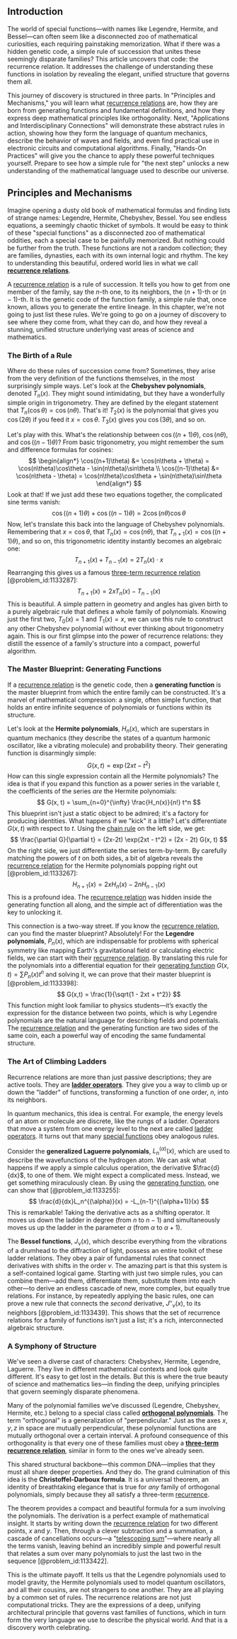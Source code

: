 ## Introduction
The world of special functions—with names like Legendre, Hermite, and Bessel—can often seem like a disconnected zoo of mathematical curiosities, each requiring painstaking memorization. What if there was a hidden genetic code, a simple rule of succession that unites these seemingly disparate families? This article uncovers that code: the recurrence relation. It addresses the challenge of understanding these functions in isolation by revealing the elegant, unified structure that governs them all.

This journey of discovery is structured in three parts. In "Principles and Mechanisms," you will learn what [recurrence relations](@article_id:276118) are, how they are born from generating functions and fundamental definitions, and how they express deep mathematical principles like orthogonality. Next, "Applications and Interdisciplinary Connections" will demonstrate these abstract rules in action, showing how they form the language of quantum mechanics, describe the behavior of waves and fields, and even find practical use in electronic circuits and computational algorithms. Finally, "Hands-On Practices" will give you the chance to apply these powerful techniques yourself. Prepare to see how a simple rule for "the next step" unlocks a new understanding of the mathematical language used to describe our universe.

## Principles and Mechanisms

Imagine opening a dusty old book of mathematical formulas and finding lists of strange names: Legendre, Hermite, Chebyshev, Bessel. You see endless equations, a seemingly chaotic thicket of symbols. It would be easy to think of these "special functions" as a disconnected zoo of mathematical oddities, each a special case to be painfully memorized. But nothing could be further from the truth. These functions are not a random collection; they are families, dynasties, each with its own internal logic and rhythm. The key to understanding this beautiful, ordered world lies in what we call **[recurrence relations](@article_id:276118)**.

A [recurrence relation](@article_id:140545) is a rule of succession. It tells you how to get from one member of the family, say the $n$-th one, to its neighbors, the $(n+1)$-th or $(n-1)$-th. It is the genetic code of the function family, a simple rule that, once known, allows you to generate the entire lineage. In this chapter, we're not going to just list these rules. We're going to go on a journey of discovery to see where they come from, what they can do, and how they reveal a stunning, unified structure underlying vast areas of science and mathematics.

### The Birth of a Rule

Where do these rules of succession come from? Sometimes, they arise from the very definition of the functions themselves, in the most surprisingly simple ways. Let's look at the **Chebyshev polynomials**, denoted $T_n(x)$. They might sound intimidating, but they have a wonderfully simple origin in trigonometry. They are defined by the elegant statement that $T_n(\cos\theta) = \cos(n\theta)$. That's it! $T_2(x)$ is the polynomial that gives you $\cos(2\theta)$ if you feed it $x=\cos\theta$. $T_3(x)$ gives you $\cos(3\theta)$, and so on.

Let's play with this. What's the relationship between $\cos((n+1)\theta)$, $\cos(n\theta)$, and $\cos((n-1)\theta)$? From basic trigonometry, you might remember the sum and difference formulas for cosines:
$$
\begin{align*}
\cos((n+1)\theta) &= \cos(n\theta + \theta) = \cos(n\theta)\cos\theta - \sin(n\theta)\sin\theta \\
\cos((n-1)\theta) &= \cos(n\theta - \theta) = \cos(n\theta)\cos\theta + \sin(n\theta)\sin\theta
\end{align*}
$$
Look at that! If we just add these two equations together, the complicated sine terms vanish:
$$
\cos((n+1)\theta) + \cos((n-1)\theta) = 2\cos(n\theta)\cos\theta
$$
Now, let's translate this back into the language of Chebyshev polynomials. Remembering that $x = \cos\theta$, that $T_n(x) = \cos(n\theta)$, that $T_{n+1}(x) = \cos((n+1)\theta)$, and so on, this trigonometric identity instantly becomes an algebraic one:
$$
T_{n+1}(x) + T_{n-1}(x) = 2 T_n(x) \cdot x
$$
Rearranging this gives us a famous [three-term recurrence relation](@article_id:176351) [@problem_id:1133287]:
$$
T_{n+1}(x) = 2x T_n(x) - T_{n-1}(x)
$$
This is beautiful. A simple pattern in geometry and angles has given birth to a purely algebraic rule that defines a whole family of polynomials. Knowing just the first two, $T_0(x)=1$ and $T_1(x)=x$, we can use this rule to construct any other Chebyshev polynomial without ever thinking about trigonometry again. This is our first glimpse into the power of recurrence relations: they distill the essence of a family's structure into a compact, powerful algorithm.

### The Master Blueprint: Generating Functions

If a [recurrence relation](@article_id:140545) is the genetic code, then a **generating function** is the master blueprint from which the entire family can be constructed. It's a marvel of mathematical compression: a single, often simple function, that holds an entire infinite sequence of polynomials or functions within its structure.

Let's look at the **Hermite polynomials**, $H_n(x)$, which are superstars in quantum mechanics (they describe the states of a quantum harmonic oscillator, like a vibrating molecule) and probability theory. Their generating function is disarmingly simple:
$$
G(x, t) = \exp(2xt - t^2)
$$
How can this single expression contain all the Hermite polynomials? The idea is that if you expand this function as a power series in the variable $t$, the coefficients of the series *are* the Hermite polynomials:
$$
G(x, t) = \sum_{n=0}^{\infty} \frac{H_n(x)}{n!} t^n
$$
This blueprint isn't just a static object to be admired; it's a factory for producing identities. What happens if we "kick" it a little? Let's differentiate $G(x, t)$ with respect to $t$. Using the [chain rule](@article_id:146928) on the left side, we get:
$$
\frac{\partial G}{\partial t} = (2x-2t) \exp(2xt - t^2) = (2x - 2t) G(x, t)
$$
On the right side, we just differentiate the series term-by-term. By carefully matching the powers of $t$ on both sides, a bit of algebra reveals the [recurrence relation](@article_id:140545) for the Hermite polynomials popping right out [@problem_id:1133267]:
$$
H_{n+1}(x) = 2x H_n(x) - 2n H_{n-1}(x)
$$
This is a profound idea. The [recurrence relation](@article_id:140545) was hidden inside the generating function all along, and the simple act of differentiation was the key to unlocking it.

This connection is a two-way street. If you know the [recurrence relation](@article_id:140545), can you find the master blueprint? Absolutely! For the **Legendre polynomials**, $P_n(x)$, which are indispensable for problems with spherical symmetry like mapping Earth's gravitational field or calculating electric fields, we can start with their [recurrence relation](@article_id:140545). By translating this rule for the polynomials into a differential equation for their [generating function](@article_id:152210) $G(x,t) = \sum P_n(x)t^n$ and solving it, we can prove that their master blueprint is [@problem_id:1133398]:
$$
G(x,t) = \frac{1}{\sqrt{1 - 2xt + t^2}}
$$
This function might look familiar to physics students—it’s exactly the expression for the distance between two points, which is why Legendre polynomials are the natural language for describing fields and potentials. The [recurrence relation](@article_id:140545) and the generating function are two sides of the same coin, each a powerful way of encoding the same fundamental structure.

### The Art of Climbing Ladders

Recurrence relations are more than just passive descriptions; they are active tools. They are **[ladder operators](@article_id:155512)**. They give you a way to climb up or down the "ladder" of functions, transforming a function of one order, $n$, into its neighbors.

In quantum mechanics, this idea is central. For example, the energy levels of an atom or molecule are discrete, like the rungs of a ladder. Operators that move a system from one energy level to the next are called [ladder operators](@article_id:155512). It turns out that many [special functions](@article_id:142740) obey analogous rules.

Consider the **generalized Laguerre polynomials**, $L_n^{(\alpha)}(x)$, which are used to describe the wavefunctions of the hydrogen atom. We can ask what happens if we apply a simple calculus operation, the derivative $\frac{d}{dx}$, to one of them. We might expect a complicated mess. Instead, we get something miraculously clean. By using the [generating function](@article_id:152210), one can show that [@problem_id:1133255]:
$$
\frac{d}{dx}L_n^{(\alpha)}(x) = -L_{n-1}^{(\alpha+1)}(x)
$$
This is remarkable! Taking the derivative acts as a shifting operator. It moves us down the ladder in degree (from $n$ to $n-1$) and simultaneously moves us up the ladder in the parameter $\alpha$ (from $\alpha$ to $\alpha+1$).

The **Bessel functions**, $J_\nu(x)$, which describe everything from the vibrations of a drumhead to the diffraction of light, possess an entire toolkit of these ladder relations. They obey a pair of fundamental rules that connect derivatives with shifts in the order $\nu$. The amazing part is that this system is a self-contained logical game. Starting with just two simple rules, you can combine them—add them, differentiate them, substitute them into each other—to derive an endless cascade of new, more complex, but equally true relations. For instance, by repeatedly applying the basic rules, one can prove a new rule that connects the *second* derivative, $J''_\nu(x)$, to its neighbors [@problem_id:1133439]. This shows that the set of recurrence relations for a family of functions isn't just a list; it's a rich, interconnected algebraic structure.

### A Symphony of Structure

We've seen a diverse cast of characters: Chebyshev, Hermite, Legendre, Laguerre. They live in different mathematical contexts and look quite different. It's easy to get lost in the details. But this is where the true beauty of science and mathematics lies—in finding the deep, unifying principles that govern seemingly disparate phenomena.

Many of the polynomial families we’ve discussed (Legendre, Chebyshev, Hermite, etc.) belong to a special class called **[orthogonal polynomials](@article_id:146424)**. The term "orthogonal" is a generalization of "perpendicular." Just as the axes $x, y, z$ in space are mutually perpendicular, these polynomial functions are mutually orthogonal over a certain interval. A profound consequence of this orthogonality is that every one of these families must obey a **[three-term recurrence relation](@article_id:176351)**, similar in form to the ones we’ve already seen.

This shared structural backbone—this common DNA—implies that they must all share deeper properties. And they do. The grand culmination of this idea is the **Christoffel-Darboux formula**. It is a universal theorem, an identity of breathtaking elegance that is true for *any* family of orthogonal polynomials, simply because they all satisfy a three-term [recurrence](@article_id:260818).

The theorem provides a compact and beautiful formula for a sum involving the polynomials. The derivation is a perfect example of mathematical insight. It starts by writing down the [recurrence relation](@article_id:140545) for two different points, $x$ and $y$. Then, through a clever subtraction and a summation, a cascade of cancellations occurs—a "[telescoping sum](@article_id:261855)"—where nearly all the terms vanish, leaving behind an incredibly simple and powerful result that relates a sum over many polynomials to just the last two in the sequence [@problem_id:1133422].

This is the ultimate payoff. It tells us that the Legendre polynomials used to model gravity, the Hermite polynomials used to model quantum oscillators, and all their cousins, are not strangers to one another. They are all playing by a common set of rules. The recurrence relations are not just computational tricks. They are the expressions of a deep, unifying architectural principle that governs vast families of functions, which in turn form the very language we use to describe the physical world. And that is a discovery worth celebrating.
